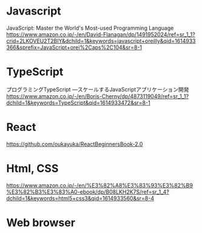 # Javascript

JavaScript: Master the World's Most-used Programming Language
https://www.amazon.co.jp/-/en/David-Flanagan/dp/1491952024/ref=sr_1_1?crid=2LKOVEU2T2BIY&dchild=1&keywords=javascript+oreilly&qid=1614933366&sprefix=JavaScript+orei%2Caps%2C104&sr=8-1

# TypeScript

プログラミングTypeScript ―スケールするJavaScriptアプリケーション開発
https://www.amazon.co.jp/-/en/Boris-Cherny/dp/4873119049/ref=sr_1_1?dchild=1&keywords=TypeScript&qid=1614933472&sr=8-1

# React

https://github.com/oukayuka/ReactBeginnersBook-2.0

# Html, CSS

https://www.amazon.co.jp/-/en/%E3%82%A8%E3%83%93%E3%82%B9%E3%82%B3%E3%83%A0-ebook/dp/B08LKH2K7S/ref=sr_1_4?dchild=1&keywords=html5+css3&qid=1614933560&sr=8-4

# Web browser
